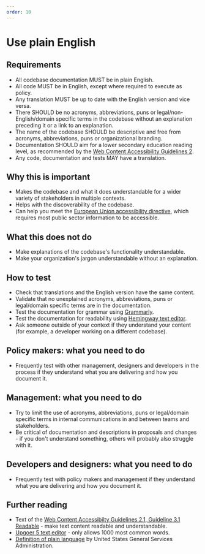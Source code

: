 ```yaml
---
order: 10
---
```


# Use plain English

## Requirements

* All codebase documentation MUST be in plain English.
* All code MUST be in English, except where required to execute as policy.
* Any translation MUST be up to date with the English version and vice versa.
* There SHOULD be no acronyms, abbreviations, puns or legal/non-English/domain specific terms in the codebase without an explanation preceding it or a link to an explanation.
* The name of the codebase SHOULD be descriptive and free from acronyms, abbreviations, puns or organizational branding.
* Documentation SHOULD aim for a lower secondary education reading level, as recommended by the [Web Content Accessibility Guidelines 2](https://www.w3.org/WAI/WCAG21/quickref/?showtechniques=315#readable).
* Any code, documentation and tests MAY have a translation.

## Why this is important

* Makes the codebase and what it does understandable for a wider variety of stakeholders in multiple contexts.
* Helps with the discoverability of the codebase.
* Can help you meet the [European Union accessibility directive](https://ec.europa.eu/digital-single-market/en/web-accessibility), which requires most public sector information to be accessible.

## What this does not do

* Make explanations of the codebase's functionality understandable.
* Make your organization's jargon understandable without an explanation.

## How to test

* Check that translations and the English version have the same content.
* Validate that no unexplained acronyms, abbreviations, puns or legal/domain specific terms are in the documentation.
* Test the documentation for grammar using [Grammarly](https://www.grammarly.com/).
* Test the documentation for readability using [Hemingway text editor](https://hemingwayapp.com/).
* Ask someone outside of your context if they understand your content (for example, a developer working on a different codebase).

## Policy makers: what you need to do

* Frequently test with other management, designers and developers in the process if they understand what you are delivering and how you document it.

## Management: what you need to do

* Try to limit the use of acronyms, abbreviations, puns or legal/domain specific terms in internal communications in and between teams and stakeholders.
* Be critical of documentation and descriptions in proposals and changes - if you don't understand something, others will probably also struggle with it.

## Developers and designers: what you need to do

* Frequently test with policy makers and management if they understand what you are delivering and how you document it.

## Further reading

* Text of the [Web Content Accessibilty Guidelines 2.1, Guideline 3.1 Readable](https://www.w3.org/TR/WCAG21/#readable) - make text content readable and understandable.
* [Upgoer 5 text editor](https://splasho.com/upgoer5/) - only allows 1000 most common words.
* [Definition of plain language](https://www.plainlanguage.gov/about/definitions/) by United States General Services Administration.
